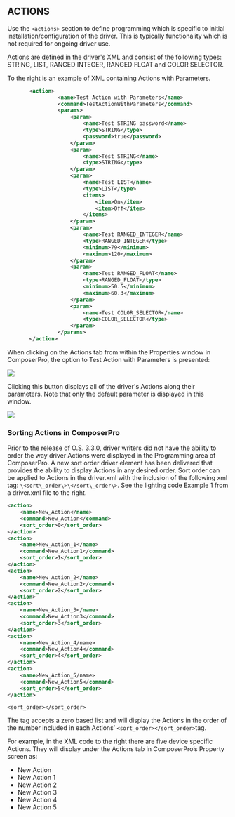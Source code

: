 ## ACTIONS

Use the `<actions>` section to define programming which is specific to initial installation/configuration of the driver. This is typically functionality which is not required for ongoing driver use.

Actions are defined in the driver's XML and consist of the following types: STRING, LIST, RANGED INTEGER, RANGED FLOAT and COLOR SELECTOR.

To the right is an example of XML containing Actions with Parameters.

```xml
       <action>
                <name>Test Action with Parameters</name>
                <command>TestActionWithParameters</command>
                <params>
                    <param>
                        <name>Test STRING password</name>
                        <type>STRING</type>
                        <password>true</password>
                    </param>
                    <param>
                        <name>Test STRING</name>
                        <type>STRING</type>
                    </param>
                    <param>
                        <name>Test LIST</name>
                        <type>LIST</type>
                        <items>
                            <item>On</item>
                            <item>Off</item>
                        </items>
                    </param>
                    <param>
                        <name>Test RANGED_INTEGER</name>
                        <type>RANGED_INTEGER</type>
                        <minimum>79</minimum>
                        <maximum>120</maximum>
                    </param>
                    <param>
                        <name>Test RANGED_FLOAT</name>
                        <type>RANGED_FLOAT</type>
                        <minimum>50.5</minimum>
                        <maximum>60.3</maximum>
                    </param>
                    <param>
                        <name>Test COLOR_SELECTOR</name>
                        <type>COLOR_SELECTOR</type>
                    </param>
                </params>
       </action>
```

When clicking on the Actions tab from within the Properties window in ComposerPro, the option to Test Action with Parameters is presented:

<img src="images/15_6-01.png"/>


Clicking this button displays all of the driver's Actions along their parameters. Note that only the default parameter is displayed in this window.

<img src="images/15_6-02.png"/>

### Sorting Actions in ComposerPro

Prior to the release of O.S. 3.3.0, driver writers did not have the ability to order the way driver Actions were displayed in the Programming area of ComposerPro. A new sort order driver element has been delivered that provides the ability to display Actions in any desired order. Sort order can be applied to Actions in the driver.xml with the inclusion of the following xml tag: `\<sort\_order\>\</sort\_order\>`. See the lighting code Example 1 from a driver.xml file to the right.


```xml
<action>
	<name>New_Action</name>
	<command>New_Action</command>
	<sort_order>0</sort_order>
</action>
<action>
	<name>New_Action_1</name>
	<command>New_Action1</command>
	<sort_order>1</sort_order>
</action>
<action>
	<name>New_Action_2</name>
	<command>New_Action2</command>
	<sort_order>2</sort_order>
</action>
<action>
	<name>New_Action_3</name>
	<command>New_Action3</command>
	<sort_order>3</sort_order>
</action>
<action>
	<name>New_Action_4/name>
	<command>New_Action4</command>
	<sort_order>4</sort_order>
</action>
<action>
	<name>New_Action_5/name>
	<command>New_Action5</command>
	<sort_order>5</sort_order>
</action>
```

`<sort_order></sort_order>` 

The tag accepts a zero based list and will display the Actions in the order of the number included in each Actions’ `<sort_order></sort_order>`tag.

For example, in the XML code to the right there are five device specific Actions. They will display under the Actions tab in ComposerPro’s Property screen as:

- New Action
- New Action 1
- New Action 2
- New Action 3
- New Action 4
- New Action 5
